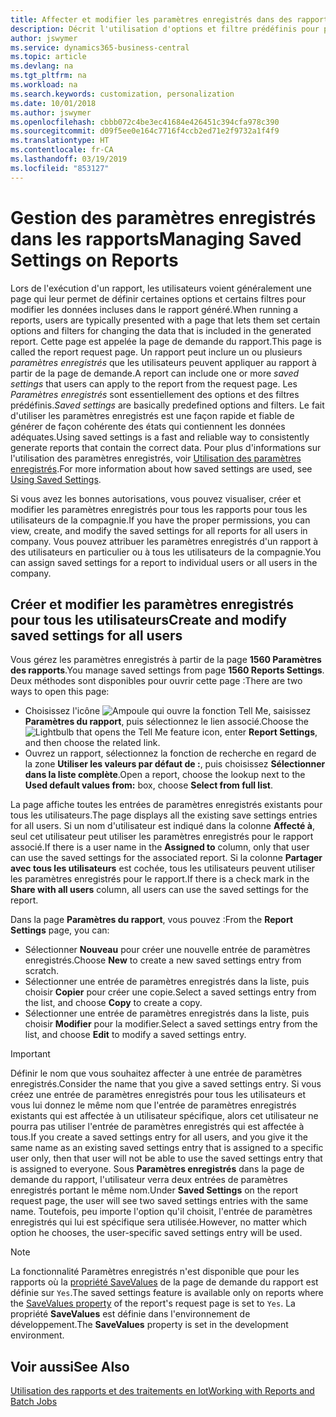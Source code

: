 ```yaml
---
title: Affecter et modifier les paramètres enregistrés dans des rapports | Microsoft Docs
description: Décrit l'utilisation d'options et filtre prédéfinis pour personnaliser un rapport et pour générer les données exactes.
author: jswymer
ms.service: dynamics365-business-central
ms.topic: article
ms.devlang: na
ms.tgt_pltfrm: na
ms.workload: na
ms.search.keywords: customization, personalization
ms.date: 10/01/2018
ms.author: jswymer
ms.openlocfilehash: cbbb072c4be3ec41684e426451c394cfa978c390
ms.sourcegitcommit: d09f5ee0e164c7716f4ccb2ed71e2f9732a1f4f9
ms.translationtype: HT
ms.contentlocale: fr-CA
ms.lasthandoff: 03/19/2019
ms.locfileid: "853127"
---
```

# <a name="managing-saved-settings-on-reports"></a><span data-ttu-id="c0305-103">Gestion des paramètres enregistrés dans les rapports</span><span class="sxs-lookup"><span data-stu-id="c0305-103">Managing Saved Settings on Reports</span></span>
<span data-ttu-id="c0305-104">Lors de l'exécution d'un rapport, les utilisateurs voient généralement une page qui leur permet de définir certaines options et certains filtres pour modifier les données incluses dans le rapport généré.</span><span class="sxs-lookup"><span data-stu-id="c0305-104">When running a reports, users are typically presented with a page that lets them set certain options and filters for changing the data that is included in the generated report.</span></span> <span data-ttu-id="c0305-105">Cette page est appelée la page de demande du rapport.</span><span class="sxs-lookup"><span data-stu-id="c0305-105">This page is called the report request page.</span></span> <span data-ttu-id="c0305-106">Un rapport peut inclure un ou plusieurs *paramètres enregistrés* que les utilisateurs peuvent appliquer au rapport à partir de la page de demande.</span><span class="sxs-lookup"><span data-stu-id="c0305-106">A report can include one or more *saved settings* that users can apply to the report from the request page.</span></span> <span data-ttu-id="c0305-107">Les *Paramètres enregistrés* sont essentiellement des options et des filtres prédéfinis.</span><span class="sxs-lookup"><span data-stu-id="c0305-107">*Saved settings* are basically predefined options and filters.</span></span> <span data-ttu-id="c0305-108">Le fait d'utiliser les paramètres enregistrés est une façon rapide et fiable de générer de façon cohérente des états qui contiennent les données adéquates.</span><span class="sxs-lookup"><span data-stu-id="c0305-108">Using saved settings is a fast and reliable way to consistently generate reports that contain the correct data.</span></span> <span data-ttu-id="c0305-109">Pour plus d'informations sur l'utilisation des paramètres enregistrés, voir [Utilisation des paramètres enregistrés](ui-work-report.md#SavedSettings).</span><span class="sxs-lookup"><span data-stu-id="c0305-109">For more information about how saved settings are used, see [Using Saved Settings](ui-work-report.md#SavedSettings).</span></span>

<span data-ttu-id="c0305-110">Si vous avez les bonnes autorisations, vous pouvez visualiser, créer et modifier les paramètres enregistrés pour tous les rapports pour tous les utilisateurs de la compagnie.</span><span class="sxs-lookup"><span data-stu-id="c0305-110">If you have the proper permissions, you can view, create, and modify the saved settings for all reports for all users in company.</span></span> <span data-ttu-id="c0305-111">Vous pouvez attribuer les paramètres enregistrés d'un rapport à des utilisateurs en particulier ou à tous les utilisateurs de la compagnie.</span><span class="sxs-lookup"><span data-stu-id="c0305-111">You can assign saved settings for a report to individual users or all users in the company.</span></span>

<!--
## Apply saved settings to a report
1. Open the report.

   The report request page appears.    
2. In the **Saved Settings** section of the page, set the **Name** field  to the saved settings that you want to use.

   The **Saved Settings** section only appears if the report has been run before or if there are existing saved settings entries. The saved settings entry called **Last used options and filters** is always available. These settings are the option and filter values that were used the last time you ran the report.

-->

## <a name="create-and-modify-saved-settings-for-all-users"></a><span data-ttu-id="c0305-112">Créer et modifier les paramètres enregistrés pour tous les utilisateurs</span><span class="sxs-lookup"><span data-stu-id="c0305-112">Create and modify saved settings for all users</span></span>
<span data-ttu-id="c0305-113">Vous gérez les paramètres enregistrés à partir de la page **1560 Paramètres des rapports**.</span><span class="sxs-lookup"><span data-stu-id="c0305-113">You manage saved settings from page **1560 Reports Settings**.</span></span> <span data-ttu-id="c0305-114">Deux méthodes sont disponibles pour ouvrir cette page :</span><span class="sxs-lookup"><span data-stu-id="c0305-114">There are two ways to open this page:</span></span>
-   <span data-ttu-id="c0305-115">Choisissez l'icône ![Ampoule qui ouvre la fonction Tell Me](media/ui-search/search_small.png "Dites-moi ce que vous voulez faire"), saisissez **Paramètres du rapport**, puis sélectionnez le lien associé.</span><span class="sxs-lookup"><span data-stu-id="c0305-115">Choose the ![Lightbulb that opens the Tell Me feature](media/ui-search/search_small.png "Tell me what you want to do") icon, enter **Report Settings**, and then choose the related link.</span></span>
-   <span data-ttu-id="c0305-116">Ouvrez un rapport, sélectionnez la fonction de recherche en regard de la zone **Utiliser les valeurs par défaut de :**, puis choisissez **Sélectionner dans la liste complète**.</span><span class="sxs-lookup"><span data-stu-id="c0305-116">Open a report, choose the lookup next to the **Used default values from:** box, choose **Select from full list**.</span></span>

<span data-ttu-id="c0305-117">La page affiche toutes les entrées de paramètres enregistrés existants pour tous les utilisateurs.</span><span class="sxs-lookup"><span data-stu-id="c0305-117">The page displays all the existing save settings entries for all users.</span></span> <span data-ttu-id="c0305-118">Si un nom d'utilisateur est indiqué dans la colonne **Affecté à**, seul cet utilisateur peut utiliser les paramètres enregistrés pour le rapport associé.</span><span class="sxs-lookup"><span data-stu-id="c0305-118">If there is a user name in the **Assigned to** column, only that user can use the saved settings for the associated report.</span></span> <span data-ttu-id="c0305-119">Si la colonne **Partager avec tous les utilisateurs** est cochée, tous les utilisateurs peuvent utiliser les paramètres enregistrés pour le rapport.</span><span class="sxs-lookup"><span data-stu-id="c0305-119">If there is a check mark in the **Share with all users** column, all users can use the saved settings for the report.</span></span>

<span data-ttu-id="c0305-120">Dans la page **Paramètres du rapport**, vous pouvez :</span><span class="sxs-lookup"><span data-stu-id="c0305-120">From the **Report Settings** page, you can:</span></span>
-   <span data-ttu-id="c0305-121">Sélectionner **Nouveau** pour créer une nouvelle entrée de paramètres enregistrés.</span><span class="sxs-lookup"><span data-stu-id="c0305-121">Choose **New** to create a new saved settings entry from scratch.</span></span>
-   <span data-ttu-id="c0305-122">Sélectionner une entrée de paramètres enregistrés dans la liste, puis choisir **Copier** pour créer une copie.</span><span class="sxs-lookup"><span data-stu-id="c0305-122">Select a saved settings entry from the list, and choose **Copy** to create a copy.</span></span>
-   <span data-ttu-id="c0305-123">Sélectionner une entrée de paramètres enregistrés dans la liste, puis choisir **Modifier** pour la modifier.</span><span class="sxs-lookup"><span data-stu-id="c0305-123">Select a saved settings entry from the list, and choose **Edit** to modify a saved settings entry.</span></span>


> [!Important]
> <span data-ttu-id="c0305-124">Définir le nom que vous souhaitez affecter à une entrée de paramètres enregistrés.</span><span class="sxs-lookup"><span data-stu-id="c0305-124">Consider the name that you give a saved settings entry.</span></span> <span data-ttu-id="c0305-125">Si vous créez une entrée de paramètres enregistrés pour tous les utilisateurs et vous lui donnez le même nom que l'entrée de paramètres enregistrés existants qui est affectée à un utilisateur spécifique, alors cet utilisateur ne pourra pas utiliser l'entrée de paramètres enregistrés qui est affectée à tous.</span><span class="sxs-lookup"><span data-stu-id="c0305-125">If you create a saved settings entry for all users, and you give it the same name as an existing saved settings entry that is assigned to a specific user only, then that user will not be able to use the saved settings entry that is assigned to everyone.</span></span>  <span data-ttu-id="c0305-126">Sous **Paramètres enregistrés** dans la page de demande du rapport, l'utilisateur verra deux entrées de paramètres enregistrés portant le même nom.</span><span class="sxs-lookup"><span data-stu-id="c0305-126">Under **Saved Settings** on the report request page, the user will see two saved settings entries with the same name.</span></span> <span data-ttu-id="c0305-127">Toutefois, peu importe l'option qu'il choisit, l'entrée de paramètres enregistrés qui lui est spécifique sera utilisée.</span><span class="sxs-lookup"><span data-stu-id="c0305-127">However, no matter which option he chooses, the user-specific saved settings entry will be used.</span></span>

> [!NOTE]
> <span data-ttu-id="c0305-128">La fonctionnalité Paramètres enregistrés n'est disponible que pour les rapports où la [propriété SaveValues](https://docs.microsoft.com/en-us/dynamics-nav/savevalues-property) de la page de demande du rapport est définie sur `Yes`.</span><span class="sxs-lookup"><span data-stu-id="c0305-128">The saved settings feature is available only on reports where the [SaveValues property](https://docs.microsoft.com/en-us/dynamics-nav/savevalues-property) of the report's request page is set to `Yes`.</span></span> <span data-ttu-id="c0305-129">La propriété **SaveValues** est définie dans l'environnement de développement.</span><span class="sxs-lookup"><span data-stu-id="c0305-129">The **SaveValues** property is set in the development environment.</span></span>  

## <a name="see-also"></a><span data-ttu-id="c0305-130">Voir aussi</span><span class="sxs-lookup"><span data-stu-id="c0305-130">See Also</span></span>
[<span data-ttu-id="c0305-131">Utilisation des rapports et des traitements en lot</span><span class="sxs-lookup"><span data-stu-id="c0305-131">Working with Reports and Batch Jobs</span></span>](ui-work-report.md)  
